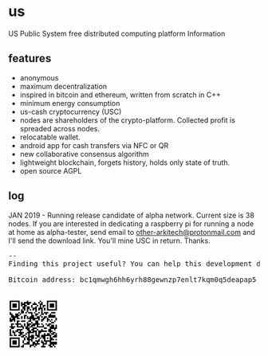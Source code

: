 # us
US Public System
free distributed computing platform
Information

## features
  * anonymous
  * maximum decentralization
  * inspired in bitcoin and ethereum, written from scratch in C++
  * minimum energy consumption
  * us-cash cryptocurrency (USC)
  * nodes are shareholders of the crypto-platform. Collected profit is spreaded across nodes.
  * relocatable wallet.  
  * android app for cash transfers via NFC or QR
  * new collaborative consensus algorithm
  * lightweight blockchain, forgets history, holds only state of truth.
  * open source AGPL
  
## log
JAN 2019 - Running release candidate of alpha network. Current size is 38 nodes.
           If you are interested in dedicating a raspberry pi for running a node at home as alpha-tester, send email to other-arkitech@protonmail.com and I'll send the download link. You'll mine USC in return. Thanks.

<pre>
--
Finding this project useful? You can help this development donating BTC.

Bitcoin address: bc1qmwgh6hh6yrh88gewnzp7enlt7kqm0q5deapap5
<br/>
<img src="bc1qmwgh6hh6yrh88gewnzp7enlt7kqm0q5deapap5.png" alt="bc1qmwgh6hh6yrh88gewnzp7enlt7kqm0q5deapap5" width="100">
</pre>
 

